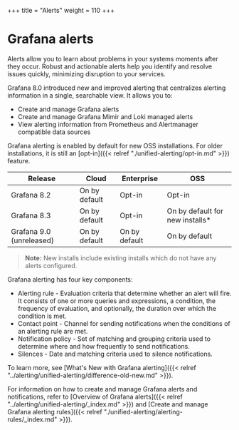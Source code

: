 +++
title = "Alerts"
weight = 110
+++

# Grafana alerts

Alerts allow you to learn about problems in your systems moments after they occur. Robust and actionable alerts help you identify and resolve issues quickly, minimizing disruption to your services.

Grafana 8.0 introduced new and improved alerting that centralizes alerting information in a single, searchable view. It allows you to:

- Create and manage Grafana alerts
- Create and manage Grafana Mimir and Loki managed alerts
- View alerting information from Prometheus and Alertmanager compatible data sources

Grafana alerting is enabled by default for new OSS installations. For older installations, it is still an [opt-in]({{< relref "./unified-alerting/opt-in.md" >}}) feature.

| Release                  | Cloud         | Enterprise    | OSS                              |
| ------------------------ | ------------- | ------------- | -------------------------------- |
| Grafana 8.2              | On by default | Opt-in        | Opt-in                           |
| Grafana 8.3              | On by default | Opt-in        | On by default for new installs\* |
| Grafana 9.0 (unreleased) | On by default | On by default | On by default                    |

> **Note:** New installs include existing installs which do not have any alerts configured.

Grafana alerting has four key components:

- Alerting rule - Evaluation criteria that determine whether an alert will fire. It consists of one or more queries and expressions, a condition, the frequency of evaluation, and optionally, the duration over which the condition is met.
- Contact point - Channel for sending notifications when the conditions of an alerting rule are met.
- Notification policy - Set of matching and grouping criteria used to determine where and how frequently to send notifications.
- Silences - Date and matching criteria used to silence notifications.

To learn more, see [What's New with Grafana alerting]({{< relref "../alerting/unified-alerting/difference-old-new.md" >}}).

For information on how to create and manage Grafana alerts and notifications, refer to [Overview of Grafana alerts]({{< relref "../alerting/unified-alerting/_index.md" >}}) and [Create and manage Grafana alerting rules]({{< relref "./unified-alerting/alerting-rules/_index.md" >}}).
